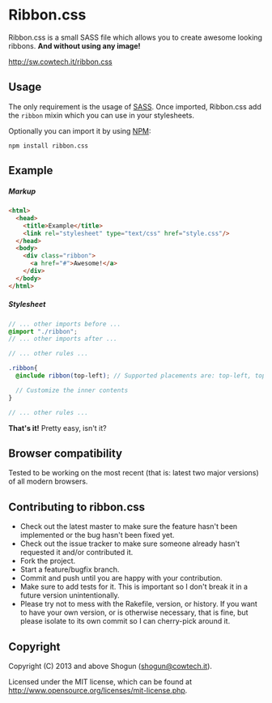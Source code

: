 # Ribbon.css

Ribbon.css is a small SASS file which allows you to create awesome looking ribbons. **And without using any image!**

http://sw.cowtech.it/ribbon.css

## Usage

The only requirement is the usage of [SASS](http://sass-lang.com/). Once imported, Ribbon.css add the `ribbon` mixin which you can use in your stylesheets.

Optionally you can import it by using [NPM](https://npmjs.com):

~~~
npm install ribbon.css
~~~

## Example

##### Markup

~~~ html
<html>
  <head>
    <title>Example</title>
    <link rel="stylesheet" type="text/css" href="style.css"/>
  </head>
  <body>
    <div class="ribbon">
      <a href="#">Awesome!</a>
    </div>
  </body>
</html>
~~~

##### Stylesheet

~~~ scss
// ... other imports before ...
@import "./ribbon";
// ... other imports after ...

// ... other rules ...

.ribbon{
  @include ribbon(top-left); // Supported placements are: top-left, top-right, bottom-left and bottom-right

  // Customize the inner contents
}

// ... other rules ...
~~~

**That's it!** Pretty easy, isn't it?

## Browser compatibility

Tested to be working on the most recent (that is: latest two major versions) of all modern browsers.

## Contributing to ribbon.css

* Check out the latest master to make sure the feature hasn't been implemented or the bug hasn't been fixed yet.
* Check out the issue tracker to make sure someone already hasn't requested it and/or contributed it.
* Fork the project.
* Start a feature/bugfix branch.
* Commit and push until you are happy with your contribution.
* Make sure to add tests for it. This is important so I don't break it in a future version unintentionally.
* Please try not to mess with the Rakefile, version, or history. If you want to have your own version, or is otherwise necessary, that is fine, but please isolate to its own commit so I can cherry-pick around it.

## Copyright

Copyright (C) 2013 and above Shogun (shogun@cowtech.it).

Licensed under the MIT license, which can be found at http://www.opensource.org/licenses/mit-license.php.
